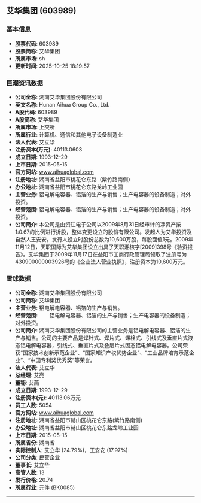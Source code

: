 ## 艾华集团 (603989)

### 基本信息

- **股票代码**: 603989
- **股票简称**: 艾华集团
- **所属市场**: sh
- **更新时间**: 2025-10-25 18:19:57

### 巨潮资讯数据

- **公司全称**: 湖南艾华集团股份有限公司
- **英文名称**: Hunan Aihua Group Co., Ltd.
- **A股代码**: 603989
- **A股简称**: 艾华集团
- **所属市场**: 上交所
- **所属行业**: 计算机、通信和其他电子设备制造业
- **法人代表**: 艾立华
- **注册资本(万元)**: 40113.0603
- **成立日期**: 1993-12-29
- **上市日期**: 2015-05-15
- **官方网站**: www.aihuaglobal.com
- **注册地址**: 湖南省益阳市桃花仑东路（紫竹路南侧）
- **办公地址**: 湖南省益阳市桃花仑东路龙岭工业园
- **主营业务**: 铝电解电容器、铝箔的生产与销售；生产电容器的设备制造；对外投资。
- **经营范围**: 铝电解电容器、铝箔的生产与销售；生产电容器的设备制造；对外投资。
- **公司简介**: 本公司是由资江电子公司以2009年8月31日经审计的净资产按1:0.67的比例进行折股，整体变更设立的股份有限公司。发起人为艾华投资及自然人王安安。发行人设立时股份总数为10,600万股，每股面值1元。2009年11月12日，天职国际为艾华集团设立出具了天职湘核字[2009]398号《验资报告》。艾华集团于2009年11月17日在益阳市工商行政管理局领取了注册号为430900000003926号的《企业法人营业执照》，注册资本为10,600万元。

### 雪球数据

- **公司全称**: 湖南艾华集团股份有限公司
- **公司简称**: 艾华集团
- **主营业务**: 铝电解电容器、铝箔的生产与销售。
- **经营范围**: 　　铝电解电容器、铝箔的生产与销售；生产电容器的设备制造；对外投资。
- **公司简介**: 湖南艾华集团股份有限公司的主营业务是铝电解电容器、铝箔的生产与销售。公司的主要产品是焊针式、焊片式、螺栓式、引线式及垂直片式液态铝电解电容器，引线式、垂直片式及叠层片式固态铝电解电容器。公司荣获“国家技术创新示范企业”、“国家知识产权优势企业”、“工业品牌培育示范企业”、“中国专利奖优秀奖”等荣誉。
- **法人代表**: 艾立华
- **总经理**: 艾亮
- **董秘**: 艾燕
- **成立日期**: 1993-12-29
- **注册资本(元)**: 40113.06万元
- **员工人数**: 5054
- **官方网站**: www.aihuaglobal.com
- **注册地址**: 湖南省益阳市赫山区桃花仑东路(紫竹路南侧)
- **办公地址**: 湖南省益阳市赫山区桃花仑东路龙岭工业园
- **上市日期**: 2015-05-15
- **所属省份**: 湖南省
- **实际控制人**: 艾立华 (24.79%)，王安安 (17.97%)
- **公司分类**: 民营企业
- **董事长**: 艾立华
- **高管人数**: 13
- **发行价格**: 20.74
- **所属行业**: 元件 (BK0085)

---